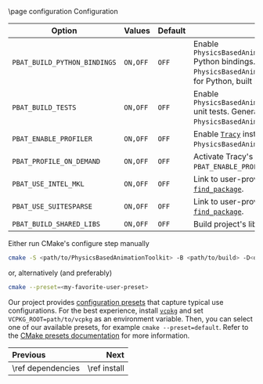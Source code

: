 \page configuration Configuration

| Option                       | Values   | Default | Description |
| ---------------------------- | -------- | ------- | ----------- |
| `PBAT_BUILD_PYTHON_BINDINGS` | `ON,OFF` | `OFF`   | Enable `PhysicsBasedAnimationToolkit_PhysicsBasedAnimationToolkit` Python bindings. Generates the CMake target `PhysicsBasedAnimationToolkit_Python`, an extension module for Python, built by this project. |
| `PBAT_BUILD_TESTS`           | `ON,OFF` | `OFF`   | Enable `PhysicsBasedAnimationToolkit_PhysicsBasedAnimationToolkit` unit tests. Generates the CMake target executable `PhysicsBasedAnimationToolkit_Tests`, built by this project. |
| `PBAT_ENABLE_PROFILER`       | `ON,OFF` | `OFF`   | Enable [`Tracy`](https://github.com/wolfpld/tracy) instrumentation profiling in built `PhysicsBasedAnimationToolkit_PhysicsBasedAnimationToolkit`. |
| `PBAT_PROFILE_ON_DEMAND`     | `ON,OFF` | `OFF`   | Activate Tracy's on-demand profiling when `PBAT_ENABLE_PROFILER` is `ON`. |
| `PBAT_USE_INTEL_MKL`         | `ON,OFF` | `OFF`   | Link to user-provided [Intel MKL](https://www.intel.com/content/www/us/en/developer/tools/oneapi/onemkl.html) installation via CMake's [`find_package`](https://cmake.org/cmake/help/latest/command/find_package.html). |
| `PBAT_USE_SUITESPARSE`       | `ON,OFF` | `OFF`   | Link to user-provided [SuiteSparse](https://github.com/DrTimothyAldenDavis/SuiteSparse) installation via CMake's [`find_package`](https://cmake.org/cmake/help/latest/command/find_package.html). |
| `PBAT_BUILD_SHARED_LIBS`     | `ON,OFF` | `OFF`   | Build project's library targets as shared/dynamic. |

Either run CMake's configure step manually
```bash
cmake -S <path/to/PhysicsBasedAnimationToolkit> -B <path/to/build> -D<option>=<value> ...
```
or, alternatively (and preferably)
```bash
cmake --preset=<my-favorite-user-preset>
```

Our project provides [configuration presets](https://github.com/Q-Minh/PhysicsBasedAnimationToolkit/blob/master/CMakePresets.json) that capture typical use configurations. For the best experience, install [`vcpkg`](https://github.com/microsoft/vcpkg) and set `VCPKG_ROOT=path/to/vcpkg` as an environment variable. Then, you can select one of our available presets, for example `cmake --preset=default`. Refer to the [CMake presets documentation](https://cmake.org/cmake/help/latest/manual/cmake-presets.7.html) for more information.

<div class="section_buttons">

| Previous          |         Next |
|:------------------|-------------:|
| \ref dependencies | \ref install |

</div>
